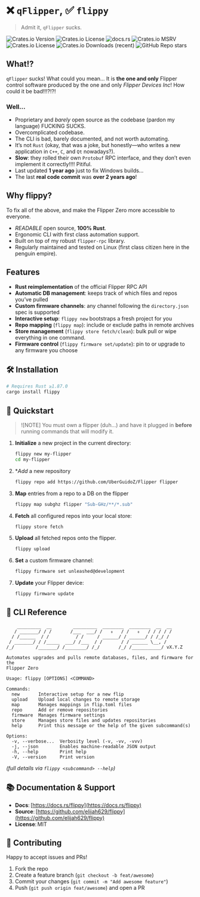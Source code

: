 # ❌ `qFlipper`, ✅ `flippy`

> Admit it, `qFlipper` sucks.

![Crates.io Version](https://img.shields.io/crates/v/flippy)
![Crates.io License](https://img.shields.io/crates/l/flippy)
![docs.rs](https://img.shields.io/docsrs/flippy)
![Crates.io MSRV](https://img.shields.io/crates/msrv/flippy)
![Crates.io License](https://img.shields.io/crates/l/flippy)
![Crates.io Downloads (recent)](https://img.shields.io/crates/dr/flippy)
![GitHub Repo stars](https://img.shields.io/github/stars/elijah629/flippy)

## What!?

`qFlipper` sucks! What could you mean… It is **the one and only** Flipper
control software produced by the one and only _Flipper Devices Inc_! How could
it be bad!!!?!?!

### Well…

- Proprietary and _barely_ open source as the codebase (pardon my language)
  FUCKING SUCKS.
- Overcomplicated codebase.
- The CLI is bad, barely documented, and not worth automating.
- It’s not `Rust` (okay, that was a joke, but honestly—who writes a new
  application in `C++`, `C`, and `Qt` nowadays?).
- **Slow**: they rolled their own `Protobuf` RPC interface, and they don’t even
  implement it correctly!!!! Pitiful.
- Last updated **1 year ago** just to fix Windows builds…
- The last **real code commit** was **over 2 years ago**!

## Why flippy?

To fix all of the above, and make the Flipper Zero more accessible to everyone.

- _READABLE_ open source, **100% Rust**.
- Ergonomic CLI with first class automation support.
- Built on top of my robust `flipper-rpc` library.
- Regularly maintained and tested on Linux (first class citizen here in the
  penguin empire).

## Features

- **Rust reimplementation** of the official Flipper RPC API
- **Automatic DB management**: keeps track of which files and repos you’ve
  pulled
- **Custom firmware channels**: any channel following the `directory.json` spec
  is supported
- **Interactive setup**: `flippy new` bootstraps a fresh project for you
- **Repo mapping** (`flippy map`): include or exclude paths in remote archives
- **Store management** (`flippy store fetch/clean`): bulk pull or wipe
  everything in one command.
- **Firmware control** (`flippy firmware set/update`): pin to or upgrade to any
  firmware you choose

## 🛠️ Installation

```bash
# Requires Rust ≥1.87.0
cargo install flippy
```

## 🚀 Quickstart

> ![NOTE] You must own a flipper (duh...) and have it plugged in **before**
> running commands that will modify it.

1. **Initialize** a new project in the current directory:

   ```bash
   flippy new my-flipper
   cd my-flipper
   ```

2. *_Add_ a new repository

   ```bash
   flippy repo add https://github.com/UberGuidoZ/Flipper flipper
   ```

3. **Map** entries from a repo to a DB on the flipper

   ```bash
   flippy map subghz flipper "Sub-GHz/**/*.sub"
   ```

4. **Fetch** all configured repos into your local store:

   ```bash
   flippy store fetch
   ```

5. **Upload** all fetched repos onto the flipper.

   ```bash
   flippy upload
   ```

6. **Set** a custom firmware channel:

   ```bash
   flippy firmware set unleashed@development
   ```

7. **Update** your Flipper device:

   ```bash
   flippy firmware update
   ```

## 📖 CLI Reference

```text
    _________  __        _________  ________  ________  __  __
   / _______/ / /       /___  ___/ /   ₀   / /   ₀   / / / / /
  / /______  / /          / /     / ______/ / ______/ / /_/ /
 / _______/ / /_____  ___/ /___  / /       / / ______ \__, /
/_/        /_______/ /________/ /_/       /_/ /___________/ vX.Y.Z

Automates upgrades and pulls remote databases, files, and firmware for the
Flipper Zero

Usage: flippy [OPTIONS] <COMMAND>

Commands:
  new       Interactive setup for a new flip
  upload    Upload local changes to remote storage
  map       Manages mappings in flip.toml files
  repo      Add or remove repositories
  firmware  Manages firmware settings
  store     Manages store files and updates repositories
  help      Print this message or the help of the given subcommand(s)

Options:
  -v, --verbose...  Verbosity level (-v, -vv, -vvv)
  -j, --json        Enables machine-readable JSON output
  -h, --help        Print help
  -V, --version     Print version
```

_(full details via `flippy <subcommand> --help`)_

## 📚 Documentation & Support

- **Docs**: [https://docs.rs/flippy](https://docs.rs/flippy)
- **Source**: [https://github.com/elijah629/flippy](https://github.com/elijah629/flippy)
- **License**: MIT

## 🤝 Contributing

Happy to accept issues and PRs!

1. Fork the repo
2. Create a feature branch (`git checkout -b feat/awesome`)
3. Commit your changes (`git commit -m "Add awesome feature"`)
4. Push (`git push origin feat/awesome`) and open a PR
